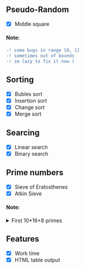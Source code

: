 
## Pseudo-Random
- [x] Middle square

#### Note:
```diff
-! some bugs in range [0, 1]
-! sometimes out of bounds
-! im lazy to fix it now )
```

## Sorting
- [x] Bubles sort
- [x] Insertion sort
- [x] Change sort
- [x] Merge sort

## Searcing
- [x] Linear search
- [x] Binary search

## Prime numbers

- [x] Sieve of Eratosthenes
- [x] Atkin Sieve

#### Note:
<details>
    <summary>First 10*16+8 primes</summary>
    <table border="1"><tr><td><p>2</p></td><td><p>3</p></td><td><p>5</p></td><td><p>7</p></td><td><p>11</p></td><td><p>13</p></td><td><p>17</p></td><td><p>19</p></td><td><p>23</p></td><td><p>29</p></td></tr><tr><td><p>31</p></td><td><p>37</p></td><td><p>41</p></td><td><p>43</p></td><td><p>47</p></td><td><p>53</p></td><td><p>59</p></td><td><p>61</p></td><td><p>67</p></td><td><p>71</p></td></tr><tr><td><p>73</p></td><td><p>79</p></td><td><p>83</p></td><td><p>89</p></td><td><p>97</p></td><td><p>101</p></td><td><p>103</p></td><td><p>107</p></td><td><p>109</p></td><td><p>113</p></td></tr><tr><td><p>127</p></td><td><p>131</p></td><td><p>137</p></td><td><p>139</p></td><td><p>149</p></td><td><p>151</p></td><td><p>157</p></td><td><p>163</p></td><td><p>167</p></td><td><p>173</p></td></tr><tr><td><p>179</p></td><td><p>181</p></td><td><p>191</p></td><td><p>193</p></td><td><p>197</p></td><td><p>199</p></td><td><p>211</p></td><td><p>223</p></td><td><p>227</p></td><td><p>229</p></td></tr><tr><td><p>233</p></td><td><p>239</p></td><td><p>241</p></td><td><p>251</p></td><td><p>257</p></td><td><p>263</p></td><td><p>269</p></td><td><p>271</p></td><td><p>277</p></td><td><p>281</p></td></tr><tr><td><p>283</p></td><td><p>293</p></td><td><p>307</p></td><td><p>311</p></td><td><p>313</p></td><td><p>317</p></td><td><p>331</p></td><td><p>337</p></td><td><p>347</p></td><td><p>349</p></td></tr><tr><td><p>353</p></td><td><p>359</p></td><td><p>367</p></td><td><p>373</p></td><td><p>379</p></td><td><p>383</p></td><td><p>389</p></td><td><p>397</p></td><td><p>401</p></td><td><p>409</p></td></tr><tr><td><p>419</p></td><td><p>421</p></td><td><p>431</p></td><td><p>433</p></td><td><p>439</p></td><td><p>443</p></td><td><p>449</p></td><td><p>457</p></td><td><p>461</p></td><td><p>463</p></td></tr><tr><td><p>467</p></td><td><p>479</p></td><td><p>487</p></td><td><p>491</p></td><td><p>499</p></td><td><p>503</p></td><td><p>509</p></td><td><p>521</p></td><td><p>523</p></td><td><p>541</p></td></tr><tr><td><p>547</p></td><td><p>557</p></td><td><p>563</p></td><td><p>569</p></td><td><p>571</p></td><td><p>577</p></td><td><p>587</p></td><td><p>593</p></td><td><p>599</p></td><td><p>601</p></td></tr><tr><td><p>607</p></td><td><p>613</p></td><td><p>617</p></td><td><p>619</p></td><td><p>631</p></td><td><p>641</p></td><td><p>643</p></td><td><p>647</p></td><td><p>653</p></td><td><p>659</p></td></tr><tr><td><p>661</p></td><td><p>673</p></td><td><p>677</p></td><td><p>683</p></td><td><p>691</p></td><td><p>701</p></td><td><p>709</p></td><td><p>719</p></td><td><p>727</p></td><td><p>733</p></td></tr><tr><td><p>739</p></td><td><p>743</p></td><td><p>751</p></td><td><p>757</p></td><td><p>761</p></td><td><p>769</p></td><td><p>773</p></td><td><p>787</p></td><td><p>797</p></td><td><p>809</p></td></tr><tr><td><p>811</p></td><td><p>821</p></td><td><p>823</p></td><td><p>827</p></td><td><p>829</p></td><td><p>839</p></td><td><p>853</p></td><td><p>857</p></td><td><p>859</p></td><td><p>863</p></td></tr><tr><td><p>877</p></td><td><p>881</p></td><td><p>883</p></td><td><p>887</p></td><td><p>907</p></td><td><p>911</p></td><td><p>919</p></td><td><p>929</p></td><td><p>937</p></td><td><p>941</p></td></tr><tr><td><p>947</p></td><td><p>953</p></td><td><p>967</p></td><td><p>971</p></td><td><p>977</p></td><td><p>983</p></td><td><p>991</p></td><td><p>997</p></td></tr></table>
    <details>
        <summary>And massive form</summary>
        [2, 3, 5, 7, 11, 13, 17, 19, 23, 29, 31, 37, 41, 43, 47, 53, 59, 61, 67, 71, 73, 79, 83, 89, 97, 101, 103, 107, 109, 113, 127, 131, 137, 139, 149, 151, 157, 163, 167, 173, 179, 181, 191, 193, 197, 199, 211, 223, 227, 229, 233, 239, 241, 251, 257, 263, 269, 271, 277, 281, 283, 293, 307, 311, 313, 317, 331, 337, 347, 349, 353, 359, 367, 373, 379, 383, 389, 397, 401, 409, 419, 421, 431, 433, 439, 443, 449, 457, 461, 463, 467, 479, 487, 491, 499, 503, 509, 521, 523, 541, 547, 557, 563, 569, 571, 577, 587, 593, 599, 601, 607, 613, 617, 619, 631, 641, 643, 647, 653, 659, 661, 673, 677, 683, 691, 701, 709, 719, 727, 733, 739, 743, 751, 757, 761, 769, 773, 787, 797, 809, 811, 821, 823, 827, 829, 839, 853, 857, 859, 863, 877, 881, 883, 887, 907, 911, 919, 929, 937, 941, 947, 953, 967, 971, 977, 983, 991, 997]
    </details>
</details>

## Features
- [x] Work time
- [x] HTML table output
